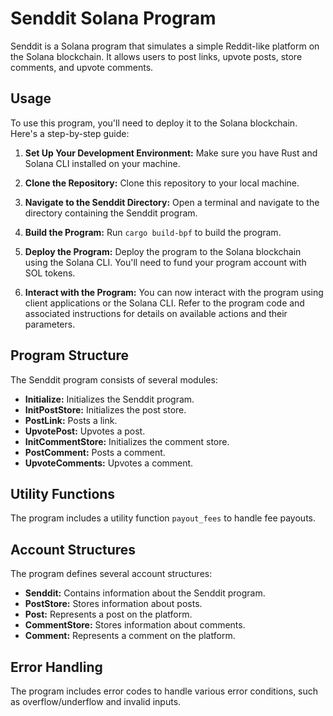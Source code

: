 
# Senddit Solana Program

Senddit is a Solana program that simulates a simple Reddit-like platform on the Solana blockchain. It allows users to post links, upvote posts, store comments, and upvote comments.

## Usage

To use this program, you'll need to deploy it to the Solana blockchain. Here's a step-by-step guide:

1. **Set Up Your Development Environment:** Make sure you have Rust and Solana CLI installed on your machine.

2. **Clone the Repository:** Clone this repository to your local machine.

3. **Navigate to the Senddit Directory:** Open a terminal and navigate to the directory containing the Senddit program.

4. **Build the Program:** Run `cargo build-bpf` to build the program.

5. **Deploy the Program:** Deploy the program to the Solana blockchain using the Solana CLI. You'll need to fund your program account with SOL tokens.

6. **Interact with the Program:** You can now interact with the program using client applications or the Solana CLI. Refer to the program code and associated instructions for details on available actions and their parameters.

## Program Structure

The Senddit program consists of several modules:

- **Initialize:** Initializes the Senddit program.
- **InitPostStore:** Initializes the post store.
- **PostLink:** Posts a link.
- **UpvotePost:** Upvotes a post.
- **InitCommentStore:** Initializes the comment store.
- **PostComment:** Posts a comment.
- **UpvoteComments:** Upvotes a comment.

## Utility Functions

The program includes a utility function `payout_fees` to handle fee payouts.

## Account Structures

The program defines several account structures:

- **Senddit:** Contains information about the Senddit program.
- **PostStore:** Stores information about posts.
- **Post:** Represents a post on the platform.
- **CommentStore:** Stores information about comments.
- **Comment:** Represents a comment on the platform.

## Error Handling

The program includes error codes to handle various error conditions, such as overflow/underflow and invalid inputs.


